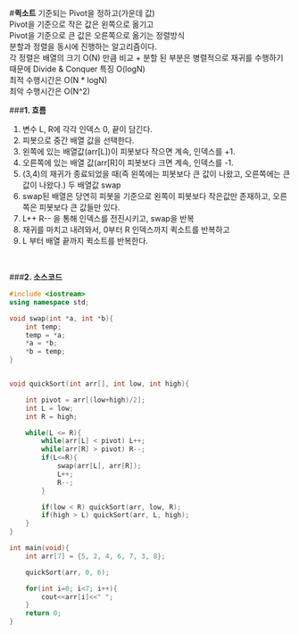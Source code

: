 #**퀵소트**
기준되는 Pivot을 정하고(가운데 값)</br>
Pivot을 기준으로 작은 값은 왼쪽으로 옮기고</br>
Pivot을 기준으로 큰 값은 오른쪽으로 옮기는 정렬방식</br>
분할과 정렬을 동시에 진행하는 알고리즘이다.</br>
각 정렬은 배열의 크기 O(N) 만큼 비교 + 분할 된 부분은 병렬적으로 재귀를 수행하기 때문에 Divide & Conquer 특징 O(logN)</br>
최적 수행시간은 O(N * logN)</br>
최악 수행시간은 O(N^2)</br>

###**1. 흐름**

1. 변수 L, R에 각각 인덱스 0, 끝이 담긴다.
2. 피봇으로 중간 배열 값을 선택한다.
3. 왼쪽에 있는 배열값(arr[L])이 피봇보다 작으면 계속, 인덱스를 +1.
4. 오른쪽에 있는 배열 값(arr[R]이 피봇보다 크면 계속, 인덱스를 -1.
5. (3,4)의 재귀가 종료되었을 때(즉 왼쪽에는 피봇보다 큰 값이 나왔고, 오른쪽에는 큰 값이 나왔다.) 두 배열값 swap
6. swap된 배열은 당연히 피봇을 기준으로 왼쪽이 피봇보다 작은값만 존재하고, 오른쪽은 피봇보다 큰 값들만 있다.
7. L++ R-- 을 통해 인덱스를 전진시키고, swap을 반복
8. 재귀를 마치고 내려와서, 0부터 R 인덱스까지 퀵소트를 반복하고
9. L 부터 배열 끝까지 퀵소트를 반복한다.

</br>

###**2. 소스코드**
```c++
#include <iostream>
using namespace std;

void swap(int *a, int *b){
    int temp;
    temp = *a;
    *a = *b;
    *b = temp;
}


void quickSort(int arr[], int low, int high){

    int pivot = arr[(low+high)/2];
    int L = low;
    int R = high;

    while(L <= R){
        while(arr[L] < pivot) L++;
        while(arr[R] > pivot) R--;
        if(L<=R){
            swap(arr[L], arr[R]);
            L++;
            R--;
        }

        if(low < R) quickSort(arr, low, R);
        if(high > L) quickSort(arr, L, high);
    }
}

int main(void){
    int arr[7] = {5, 2, 4, 6, 7, 3, 8};

    quickSort(arr, 0, 6);

    for(int i=0; i<7; i++){
        cout<<arr[i]<<" ";
    }
    return 0;
}
```
